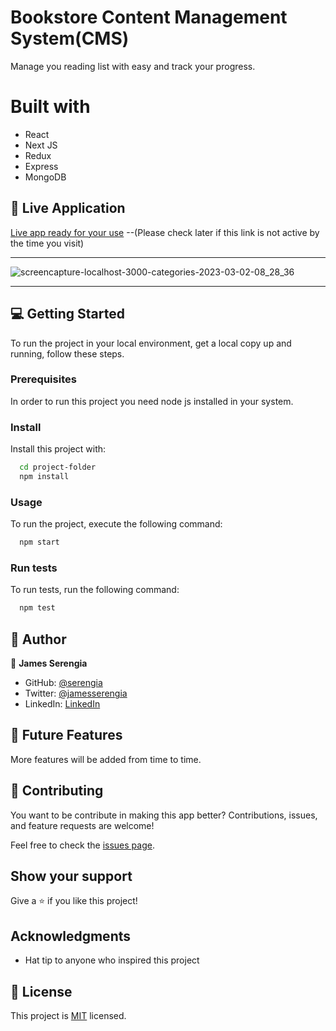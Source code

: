 # Bookstore Content Management System(CMS)

Manage you reading list with easy and track your progress.

# Built with

- React
- Next JS
- Redux
- Express
- MongoDB

## 🚀 Live Application

[Live app ready for your use]() --(Please check later if this link is not active by the time you visit)

---

![screencapture-localhost-3000-categories-2023-03-02-08_28_36](https://user-images.githubusercontent.com/69452516/222339595-f903ab38-3c66-48f9-bdab-b6b2f11af2e6.png)

---

## 💻 Getting Started

To run the project in your local environment, get a local copy up and running, follow these steps.

### Prerequisites

In order to run this project you need node js installed in your system.

### Install

Install this project with:

```sh
  cd project-folder
  npm install
```

### Usage

To run the project, execute the following command:

```sh
  npm start
```

### Run tests

To run tests, run the following command:

```sh
  npm test
```

## 👥 Author <a name="authors"></a>

👤 **James Serengia**

- GitHub: [@serengia](https://github.com/serengia)
- Twitter: [@jamesserengia](https://twitter.com/jamesserengia)
- LinkedIn: [LinkedIn](https://linkedin.com/in/james-serengia)

<!-- FUTURE FEATURES -->

## 🔭 Future Features <a name="future-features"></a>

More features will be added from time to time.

## 🤝 Contributing

You want to be contribute in making this app better?
Contributions, issues, and feature requests are welcome!

Feel free to check the [issues page](../../issues/).

## Show your support

Give a ⭐️ if you like this project!

## Acknowledgments <a name="acknowledgements"></a>

- Hat tip to anyone who inspired this project

## 📝 License <a name="license"></a>

This project is [MIT](./MIT.md) licensed.
